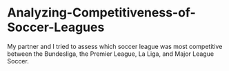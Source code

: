 # Analyzing-Competitiveness-of-Soccer-Leagues
My partner and I tried to assess which soccer league was most competitive between the Bundesliga, the Premier League, La Liga, and Major League Soccer.
